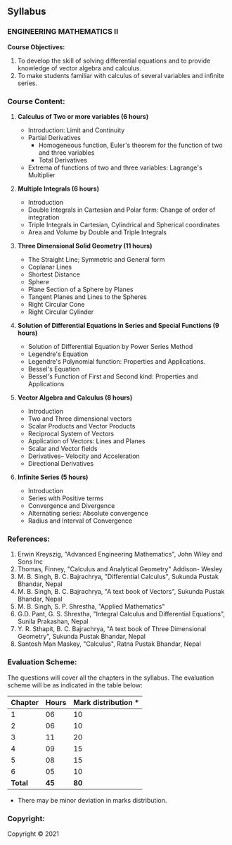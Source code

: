 ## Syllabus

### **ENGINEERING MATHEMATICS II**

**Course Objectives:**

1. To develop the skill of solving differential equations and to provide knowledge of vector algebra and calculus.
2. To make students familiar with calculus of several variables and infinite series.

### **Course Content:**

1. **Calculus of Two or more variables (6 hours)**
    * Introduction: Limit and Continuity
    * Partial Derivatives
        * Homogeneous function, Euler's theorem for the function of two and three variables
        * Total Derivatives
    * Extrema of functions of two and three variables: Lagrange's Multiplier

2. **Multiple Integrals (6 hours)**
    * Introduction
    * Double Integrals in Cartesian and Polar form: Change of order of integration
    * Triple Integrals in Cartesian, Cylindrical and Spherical coordinates
    * Area and Volume by Double and Triple Integrals

3. **Three Dimensional Solid Geometry (11 hours)**
    * The Straight Line; Symmetric and General form
    * Coplanar Lines
    * Shortest Distance
    * Sphere
    * Plane Section of a Sphere by Planes
    * Tangent Planes and Lines to the Spheres
    * Right Circular Cone
    * Right Circular Cylinder

4. **Solution of Differential Equations in Series and Special Functions (9 hours)**
    * Solution of Differential Equation by Power Series Method
    * Legendre's Equation
    * Legendre's Polynomial function: Properties and Applications.
    * Bessel's Equation
    * Bessel's Function of First and Second kind: Properties and Applications

5. **Vector Algebra and Calculus (8 hours)**
    * Introduction
    * Two and Three dimensional vectors
    * Scalar Products and Vector Products
    * Reciprocal System of Vectors
    * Application of Vectors: Lines and Planes
    * Scalar and Vector fields
    * Derivatives– Velocity and Acceleration
    * Directional Derivatives

6. **Infinite Series (5 hours)**
    * Introduction
    * Series with Positive terms
    * Convergence and Divergence
    * Alternating series: Absolute convergence
    * Radius and Interval of Convergence

### **References:**

1. Erwin Kreyszig, "Advanced Engineering Mathematics", John Wiley and Sons Inc
2. Thomas, Finney, "Calculus and Analytical Geometry" Addison- Wesley
3. M. B. Singh, B. C. Bajrachrya, "Differential Calculus", Sukunda Pustak Bhandar, Nepal
4. M. B. Singh, B. C. Bajrachrya, "A text book of Vectors", Sukunda Pustak Bhandar, Nepal
5. M. B. Singh, S. P. Shrestha, "Applied Mathematics"
6. G.D. Pant, G. S. Shrestha, "Integral Calculus and Differential Equations", Sunila Prakashan, Nepal
7. Y. R. Sthapit, B. C. Bajrachrya, "A text book of Three Dimensional Geometry", Sukunda Pustak Bhandar, Nepal
8. Santosh Man Maskey, "Calculus", Ratna Pustak Bhandar, Nepal

### **Evaluation Scheme:**

The questions will cover all the chapters in the syllabus. The evaluation scheme will be as indicated in the table below:

| Chapter | Hours | Mark distribution * |
|---|---|---|
| 1 | 06 | 10 |
| 2 | 06 | 10 |
| 3 | 11 | 20 |
| 4 | 09 | 15 |
| 5 | 08 | 15 |
| 6 | 05 | 10 |
| **Total** | **45** | **80** |

* There may be minor deviation in marks distribution.

### **Copyright:**

Copyright © 2021 

